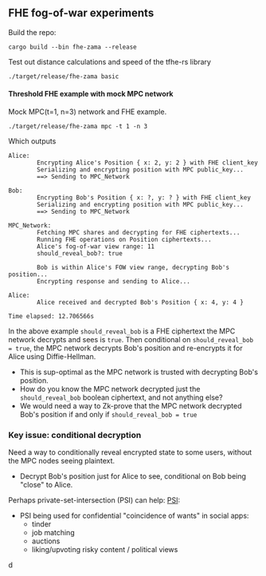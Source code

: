 
## FHE fog-of-war experiments

Build the repo:
```
cargo build --bin fhe-zama --release
```

Test out distance calculations and speed of the tfhe-rs library
```
./target/release/fhe-zama basic
```

#### Threshold FHE example with mock MPC network

Mock MPC(t=1, n=3) network and FHE example.
```
./target/release/fhe-zama mpc -t 1 -n 3
```

Which outputs
```
Alice:
        Encrypting Alice's Position { x: 2, y: 2 } with FHE client_key
        Serializing and encrypting position with MPC public_key...
        ==> Sending to MPC_Network

Bob:
        Encrypting Bob's Position { x: ?, y: ? } with FHE client_key
        Serializing and encrypting position with MPC public_key...
        ==> Sending to MPC_Network

MPC_Network:
        Fetching MPC shares and decrypting for FHE ciphertexts...
        Running FHE operations on Position ciphertexts...
        Alice's fog-of-war view range: 11
        should_reveal_bob?: true

        Bob is within Alice's FOW view range, decrypting Bob's position...
        Encrypting response and sending to Alice...

Alice:
        Alice received and decrypted Bob's Position { x: 4, y: 4 }

Time elapsed: 12.706566s
```

In the above example `should_reveal_bob` is a FHE ciphertext the MPC network decrypts and sees is `true`.
Then conditional on `should_reveal_bob = true`, the MPC network decrypts Bob's position and re-encrypts it for Alice using Diffie-Hellman.
- This is sup-optimal as the MPC network is trusted with decrypting Bob's position.
- How do you know the MPC network decrypted just the `should_reveal_bob` boolean ciphertext, and not anything else?
- We would need a way to Zk-prove that the MPC network decrypted Bob's position if and only if `should_reveal_bob = true`


### Key issue: conditional decryption
Need a way to conditionally reveal encrypted state to some users, without the MPC nodes seeing plaintext.
- Decrypt Bob's position just for Alice to see, conditional on Bob being "close" to Alice.

Perhaps private-set-intersection (PSI) can help:
[PSI](https://github.com/gausslabs/MP-PSI/blob/main/pkg/README.md):
- PSI being used for confidential "coincidence of wants" in social apps:
    - tinder
    - job matching
    - auctions
    - liking/upvoting risky content / political views

d